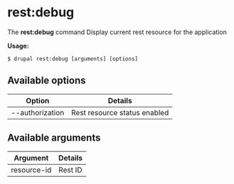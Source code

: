 # rest:debug
The **rest:debug** command Display current rest resource for the application

**Usage:**
```
$ drupal rest:debug [arguments] [options] 
```

## Available options
Option | Details
-------|-------------
--authorization | Rest resource status enabled | disabled

## Available arguments
Argument | Details
---------|-------------
resource-id | Rest ID
